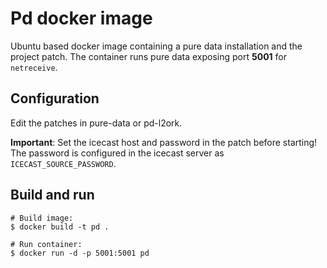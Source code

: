# Pd docker image
Ubuntu based docker image containing a pure data installation and the project patch.
The container runs pure data exposing port **5001** for `netreceive`.

## Configuration

Edit the patches in pure-data or pd-l2ork.

**Important**: 
Set the icecast host and password in the patch before starting! The password is configured in the icecast server as `ICECAST_SOURCE_PASSWORD`.

## Build and run

    # Build image:
    $ docker build -t pd .

    # Run container:
    $ docker run -d -p 5001:5001 pd


